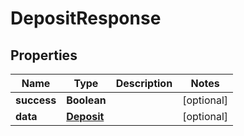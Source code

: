 # DepositResponse

## Properties
Name | Type | Description | Notes
------------ | ------------- | ------------- | -------------
**success** | **Boolean** |  |  [optional]
**data** | [**Deposit**](Deposit.md) |  |  [optional]
